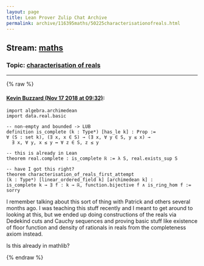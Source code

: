 ```yaml
---
layout: page
title: Lean Prover Zulip Chat Archive 
permalink: archive/116395maths/50225characterisationofreals.html
---
```


## Stream: [maths](index.html)
### Topic: [characterisation of reals](50225characterisationofreals.html)

---


{% raw %}
#### [ Kevin Buzzard (Nov 17 2018 at 09:32)](https://leanprover.zulipchat.com/#narrow/stream/116395-maths/topic/characterisation%20of%20reals/near/147869830):
```lean
import algebra.archimedean
import data.real.basic

-- non-empty and bounded -> LUB
definition is_complete (k : Type*) [has_le k] : Prop :=
∀ (S : set k), (∃ x, x ∈ S) → (∃ x, ∀ y ∈ S, y ≤ x) →
  ∃ x, ∀ y, x ≤ y ↔ ∀ z ∈ S, z ≤ y

-- this is already in Lean
theorem real.complete : is_complete ℝ := λ S, real.exists_sup S 

-- have I got this right?
theorem characterisation_of_reals_first_attempt
(k : Type*) [linear_ordered_field k] [archimedean k] :
is_complete k → ∃ f : k → ℝ, function.bijective f ∧ is_ring_hom f := sorry
```
I remember talking about this sort of thing with Patrick and others several months ago. I was teaching this stuff recently and I meant to get around to looking at this, but we ended up doing constructions of the reals via Dedekind cuts and Cauchy sequences and proving basic stuff like existence of floor function and density of rationals in reals from the completeness axiom instead. 

Is this already in mathlib?


{% endraw %}
